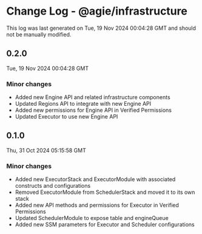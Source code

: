 # Change Log - @agie/infrastructure

This log was last generated on Tue, 19 Nov 2024 00:04:28 GMT and should not be manually modified.

## 0.2.0
Tue, 19 Nov 2024 00:04:28 GMT

### Minor changes

- Added new Engine API and related infrastructure components
- Updated Regions API to integrate with new Engine API
- Added new permissions for Engine API in Verified Permissions
- Updated Executor to use new Engine API

## 0.1.0
Thu, 31 Oct 2024 05:15:58 GMT

### Minor changes

- Added new ExecutorStack and ExecutorModule with associated constructs and configurations
- Removed ExecutorModule from SchedulerStack and moved it to its own stack
- Added new API methods and permissions for Executor in Verified Permissions
- Updated SchedulerModule to expose table and engineQueue
- Added new SSM parameters for Executor and Scheduler configurations

